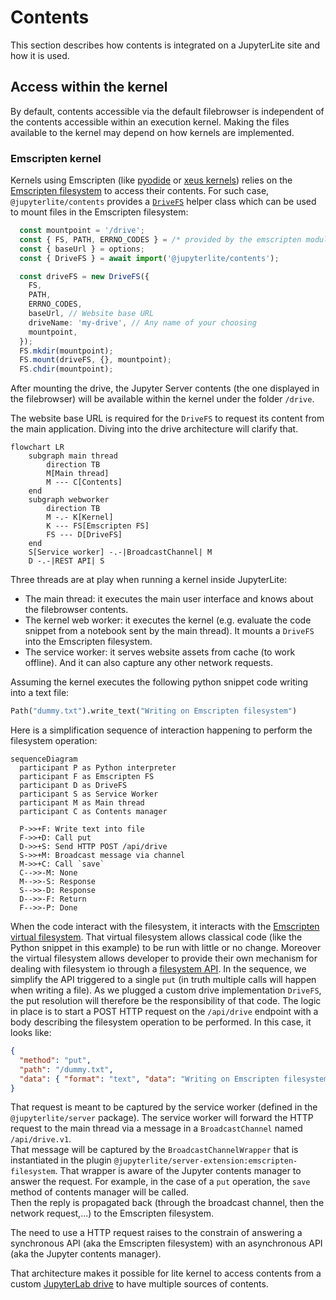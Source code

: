 # Contents

This section describes how contents is integrated on a JupyterLite site and how it is
used.

## Access within the kernel

By default, contents accessible via the default filebrowser is independent of the
contents accessible within an execution kernel. Making the files available to the kernel
may depend on how kernels are implemented.

### Emscripten kernel

Kernels using Emscripten (like [pyodide](https://github.com/jupyterlite/pyodide-kernel/)
or [xeus kernels](https://github.com/jupyterlite/xeus/)) relies on the
[Emscripten filesystem](https://emscripten.org/docs/api_reference/Filesystem-API.html)
to access their contents. For such case, `@jupyterlite/contents` provides a
[`DriveFS`](https://jupyterlite.readthedocs.io/en/stable/reference/api/ts/classes/jupyterlite_contents.DriveFS-1.html)
helper class which can be used to mount files in the Emscripten filesystem:

```ts
  const mountpoint = '/drive';
  const { FS, PATH, ERRNO_CODES } = /* provided by the emscripten module */;
  const { baseUrl } = options;
  const { DriveFS } = await import('@jupyterlite/contents');

  const driveFS = new DriveFS({
    FS,
    PATH,
    ERRNO_CODES,
    baseUrl, // Website base URL
    driveName: 'my-drive', // Any name of your choosing
    mountpoint,
  });
  FS.mkdir(mountpoint);
  FS.mount(driveFS, {}, mountpoint);
  FS.chdir(mountpoint);
```

After mounting the drive, the Jupyter Server contents (the one displayed in the
filebrowser) will be available within the kernel under the folder `/drive`.

The website base URL is required for the `DriveFS` to request its content from the main
application. Diving into the drive architecture will clarify that.

```{mermaid}
flowchart LR
    subgraph main thread
        direction TB
        M[Main thread]
        M --- C[Contents]
    end
    subgraph webworker
        direction TB
        M -.- K[Kernel]
        K --- FS[Emscripten FS]
        FS --- D[DriveFS]
    end
    S[Service worker] -.-|BroadcastChannel| M
    D -.-|REST API| S
```

Three threads are at play when running a kernel inside JupyterLite:

- The main thread: it executes the main user interface and knows about the filebrowser
  contents.
- The kernel web worker: it executes the kernel (e.g. evaluate the code snippet from a
  notebook sent by the main thread). It mounts a `DriveFS` into the Emscripten
  filesystem.
- The service worker: it serves website assets from cache (to work offline). And it can
  also capture any other network requests.

Assuming the kernel executes the following python snippet code writing into a text file:

```py
Path("dummy.txt").write_text("Writing on Emscripten filesystem")
```

Here is a simplification sequence of interaction happening to perform the filesystem
operation:

```{mermaid}
sequenceDiagram
  participant P as Python interpreter
  participant F as Emscripten FS
  participant D as DriveFS
  participant S as Service Worker
  participant M as Main thread
  participant C as Contents manager

  P->>+F: Write text into file
  F->>+D: Call put
  D->>+S: Send HTTP POST /api/drive
  S->>+M: Broadcast message via channel
  M->>+C: Call `save`
  C-->>-M: None
  M-->>-S: Response
  S-->>-D: Response
  D-->>-F: Return
  F-->>-P: Done
```

When the code interact with the filesystem, it interacts with the
[Emscripten virtual filesystem](https://emscripten.org/docs/porting/files/file_systems_overview.html).
That virtual filesystem allows classical code (like the Python snippet in this example)
to be run with little or no change. Moreover the virtual filesystem allows developer to
provide their own mechanism for dealing with filesystem io through a
[filesystem API](https://emscripten.org/docs/api_reference/Filesystem-API.html#filesystem-api).
In the sequence, we simplify the API triggered to a single `put` (in truth multiple
calls will happen when writing a file). As we plugged a custom drive implementation
`DriveFS`, the put resolution will therefore be the responsibility of that code. The
logic in place is to start a POST HTTP request on the `/api/drive` endpoint with a body
describing the filesystem operation to be performed. In this case, it looks like:

```json
{
  "method": "put",
  "path": "/dummy.txt",
  "data": { "format": "text", "data": "Writing on Emscripten filesystem" }
}
```

That request is meant to be captured by the service worker (defined in the
`@jupyterlite/server` package). The service worker will forward the HTTP request to the
main thread via a message in a `BroadcastChannel` named `/api/drive.v1`.  
That message will be captured by the `BroadcastChannelWrapper` that is instantiated in
the plugin `@jupyterlite/server-extension:emscripten-filesystem`. That wrapper is aware
of the Jupyter contents manager to answer the request. For example, in the case of a
`put` operation, the `save` method of contents manager will be called.  
Then the reply is propagated back (through the broadcast channel, then the network
request,...) to the Emscripten filesystem.

The need to use a HTTP request raises to the constrain of answering a synchronous API
(aka the Emscripten filesystem) with an asynchronous API (aka the Jupyter contents
manager).

That architecture makes it possible for lite kernel to access contents from a custom
[JupyterLab drive](https://jupyterlab.readthedocs.io/en/latest/api/interfaces/services.Contents.IDrive.html)
to have multiple sources of contents.
